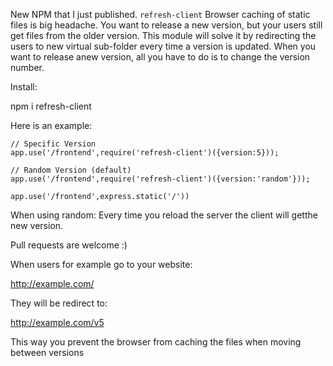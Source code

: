 New NPM that I just published. `refresh-client`
Browser caching of static files is big headache. You want to release a new version, but your users still get files from the older version.
This module will solve it by  redirecting the users to new virtual sub-folder every time a version is updated. When you want to release anew version, all you have to do is to change the version number.

Install:

  npm i refresh-client

Here is an example:

    // Specific Version
    app.use('/frontend',require('refresh-client')({version:5}));

    // Random Version (default)
    app.use('/frontend',require('refresh-client')({version:'random'}));

    app.use('/frontend',express.static('/'))

When using random: Every time you reload the server the client will getthe  new version.

Pull requests are welcome :)

When users for example go to your website:

  http://example.com/

They will be redirect to:

  http://example.com/v5

This way you prevent the browser from caching the files when moving between versions
